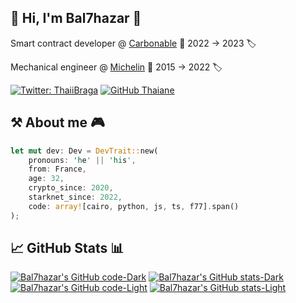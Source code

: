 ## 🤖 Hi, I'm Bal7hazar 👋

Smart contract developer @ [Carbonable](https://www.carbonable.io/) 📅 2022 → 2023 🏷️

Mechanical engineer @ [Michelin](https://www.michelin.com/) 📅 2015 → 2022 🏷️

[![Twitter: ThaiiBraga](https://img.shields.io/twitter/follow/bal7hazar?style=social)](https://twitter.com/bal7hazar)
[![GitHub Thaiane](https://img.shields.io/github/followers/bal7hazar?label=follow&style=social)](https://github.com/bal7hazar)

## ⚒️ About me 🎮

```rust
let mut dev: Dev = DevTrait::new(
    pronouns: 'he' || 'his',
    from: France,
    age: 32,
    crypto_since: 2020,
    starknet_since: 2022,
    code: array![cairo, python, js, ts, f77].span()
);
```

## 📈 GitHub Stats 📊

[![Bal7hazar's GitHub code-Dark](https://github-readme-stats.vercel.app/api/top-langs/?username=bal7hazar&show_icons=true&theme=dark&count_private=true&langs_count=3&hide=html,javascript,css#gh-dark-mode-only)](https://github.com/bal7hazar#gh-dark-mode-only)
[![Bal7hazar's GitHub stats-Dark](https://github-readme-stats.vercel.app/api?username=bal7hazar&show_icons=true&theme=dark&line_height=27#gh-dark-mode-only)](https://github.com/bal7hazar#gh-dark-mode-only)
[![Bal7hazar's GitHub code-Light](https://github-readme-stats.vercel.app/api/top-langs/?username=bal7hazar&show_icons=true&theme=default&count_private=true&langs_count=3&hide=html,javascript,css#gh-light-mode-only)](https://github.com/bal7hazar#gh-light-mode-only)
[![Bal7hazar's GitHub stats-Light](https://github-readme-stats.vercel.app/api?username=bal7hazar&show_icons=true&theme=default&line_height=27#gh-light-mode-only)](https://github.com/bal7hazar#gh-light-mode-only)